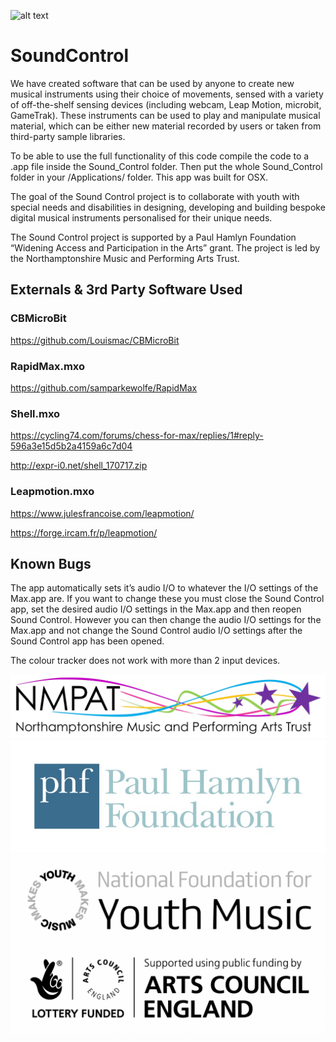 ![alt text](/logos/gif2.gif?raw=true "Title")

# SoundControl

We have created software that can be used by anyone to create new musical instruments using their choice of movements, sensed with a variety of off-the-shelf sensing devices (including webcam, Leap Motion, microbit, GameTrak). These instruments can be used to play and manipulate musical material, which can be either new material recorded by users or taken from third-party sample libraries.

To be able to use the full functionality of this code compile the code to a .app file inside the Sound_Control folder. Then put the whole Sound_Control folder in your /Applications/ folder. This app was built for OSX.

The goal of the Sound Control project is to collaborate with youth with special needs and disabilities in designing, developing and building bespoke digital musical instruments personalised for their unique needs.

The Sound Control project is supported by a Paul Hamlyn Foundation “Widening Access and Participation in the Arts” grant. The project is led by the Northamptonshire Music and Performing Arts Trust.


## Externals & 3rd Party Software Used

### CBMicroBit
https://github.com/Louismac/CBMicroBit

### RapidMax.mxo
https://github.com/samparkewolfe/RapidMax

### Shell.mxo
https://cycling74.com/forums/chess-for-max/replies/1#reply-596a3e15d5b2a4159a6c7d04 

http://expr-i0.net/shell_170717.zip

### Leapmotion.mxo
https://www.julesfrancoise.com/leapmotion/

https://forge.ircam.fr/p/leapmotion/

## Known Bugs

The app automatically sets it’s audio I/O to whatever the I/O settings of the Max.app are. If you want to change these you must close the Sound Control app, set the desired audio I/O settings in the Max.app and then reopen Sound Control. However you can then change the audio I/O settings for the Max.app and not change the Sound Control audio I/O settings after the Sound Control app has been opened.

The colour tracker does not work with more than 2 input devices.

![alt text](/logos/NMPAT_long.jpg?raw=true "Logo1")
![alt text](/logos/pfh.jpg?raw=true "Logo2")
![alt text](/logos/Youth_Music.jpg?raw=true "Logo3")

